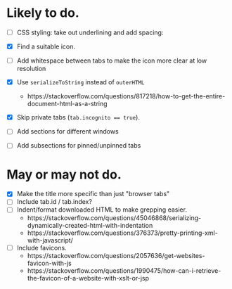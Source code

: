 # Likely to do.

- [ ] CSS styling: take out underlining and add spacing:

    <style type="text/css">
    a {
      text-decoration: none;
    }
    dt {
      margin-top: 10px;
    }
    </style>

- [x] Find a suitable icon.
- [ ] Add whitespace between tabs to make the icon more clear at low resolution
- [x] Use `serializeToString` instead of `outerHTML`
  - <https://stackoverflow.com/questions/817218/how-to-get-the-entire-document-html-as-a-string>
- [x] Skip private tabs (`tab.incognito == true`).
- [ ] Add sections for different windows
- [ ] Add subsections for pinned/unpinned tabs

# May or may not do.

- [x] Make the title more specific than just "browser tabs"
- [ ] Include tab.id / tab.index?
- [ ] Indent/format downloaded HTML to make grepping easier.
  - <https://stackoverflow.com/questions/45046868/serializing-dynamically-created-html-with-indentation>
  - <https://stackoverflow.com/questions/376373/pretty-printing-xml-with-javascript/>
- [ ] Include favicons.
  - <https://stackoverflow.com/questions/2057636/get-websites-favicon-with-js>
  - <https://stackoverflow.com/questions/1990475/how-can-i-retrieve-the-favicon-of-a-website-with-xslt-or-jsp>
